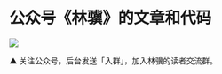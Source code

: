 # 公众号《林骥》的文章和代码

![ ](https://tva1.sinaimg.cn/large/00831rSTgy1gdphoxmcbej30pv0b0wg3.jpg)

▲ 关注公众号，后台发送「入群」，加入林骥的读者交流群。
